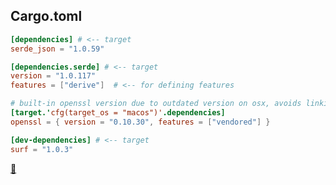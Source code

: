 ## Cargo.toml

```toml
[dependencies] # <-- target
serde_json = "1.0.59"

[dependencies.serde] # <-- target
version = "1.0.117"
features = ["derive"]  # <-- for defining features

# built-in openssl version due to outdated version on osx, avoids linking issues
[target.'cfg(target_os = "macos")'.dependencies]
openssl = { version = "0.10.30", features = ["vendored"] }

[dev-dependencies] # <-- target
surf = "1.0.3"
```

[📒](https://doc.rust-lang.org/cargo/reference/manifest.html)